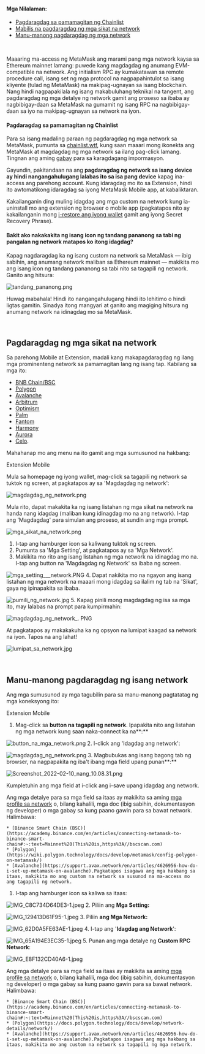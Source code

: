 #### Mga Nilalaman:


* [Pagdaragdag sa pamamagitan ng Chainlist](#h_01G63FNEWV5JGZ6XR0B3P0EAT2)
* [Mabilis na pagdaragdag ng mga sikat na network](#h_01G63GGCJH5GCYDYPH5RNWNZQ8)
* [Manu-manong pagdaragdag ng mga network](#h_01G63GGJ83DGDRCS2ZWXM37CV5)


 


Maaaring ma-access ng MetaMask ang marami pang mga network kaysa sa Ethereum mainnet lamang: puwede kang magdagdag ng anumang EVM-compatible na network. Ang initialism RPC ay kumakatawan sa remote procedure call, isang set ng mga protocol na nagpapahintulot sa isang kliyente (tulad ng MetaMask) na makipag-ugnayan sa isang blockchain. Nang hindi nagpapakilala ng isang makabuluhang teknikal na tangent, ang pagdaragdag ng mga detalye ng network gamit ang proseso sa ibaba ay nagbibigay-daan sa MetaMask na gumamit ng isang RPC na nagbibigay-daan sa iyo na makipag-ugnayan sa network na iyon.



#### Pagdaragdag sa pamamagitan ng Chainlist


Para sa isang madaling paraan ng pagdaragdag ng mga network sa MetaMask, pumunta sa [chainlist.wtf](https://chainlist.wtf/), kung saan maaari mong ikonekta ang MetaMask at magdagdag ng mga network sa ilang pag-click lamang. Tingnan ang aming [gabay](https://support.metamask.io/hc/en-us/articles/360058992772) para sa karagdagang impormasyon.



Gayundin, pakitandaan na ang **pagdaragdag ng network sa isang device ay hindi nangangahulugang lalabas ito sa isa pang device** kapag ina-access ang parehong account. Kung idaragdag mo ito sa Extension, hindi ito awtomatikong idaragdag sa iyong MetaMask Mobile app, at kabaliktaran.


Kakailanganin ding muling idagdag ang mga custom na network kung ia-uninstall mo ang extension ng browser o mobile app (pagkatapos nito ay kakailanganin mong [i-restore ang iyong wallet](https://support.metamask.io/hc/en-us/articles/360015289612) gamit ang iyong Secret Recovery Phrase).



#### Bakit ako nakakakita ng isang icon ng tandang pananong sa tabi ng pangalan ng network matapos ko itong idagdag?


Kapag nagdaragdag ka ng isang custom na network sa MetaMask — ibig sabihin, ang anumang network maliban sa Ethereum mainnet — makikita mo ang isang icon ng tandang pananong sa tabi nito sa tagapili ng network. Ganito ang hitsura:


![tandang_pananong.png](https://support.metamask.io/hc/article_attachments/11332018723099)


Huwag mabahala! Hindi ito nangangahulugang hindi ito lehitimo o hindi ligtas gamitin. Sinadya itong mangyari at ganito ang magiging hitsura ng anumang network na idinagdag mo sa MetaMask.



 


Pagdaragdag ng mga sikat na network
-----------------------------------


Sa parehong Mobile at Extension, madali kang makapagdaragdag ng ilang mga prominenteng network sa pamamagitan lang ng isang tap. Kabilang sa mga ito:


* [BNB Chain/BSC](https://support.metamask.io/hc/en-us/articles/4415758120219)
* [Polygon](https://support.metamask.io/hc/en-us/articles/4415758346267)
* [Avalanche](https://support.metamask.io/hc/en-us/articles/4415758179355)
* [Arbitrum](https://support.metamask.io/hc/en-us/articles/4415758358299)
* [Optimism](https://support.metamask.io/hc/en-us/articles/4415758352667)
* [Palm](https://support.metamask.io/hc/en-us/articles/4415771874971)
* [Fantom](https://support.metamask.io/hc/en-us/articles/4415758161435)
* [Harmony](https://support.metamask.io/hc/en-us/articles/4415758143387)
* [Aurora](https://support.metamask.io/hc/en-us/articles/6945467429019)
* [Celo](https://celo.org/).


Mahahanap mo ang menu na ito gamit ang mga sumusunod na hakbang:




Extension Mobile


Mula sa homepage ng iyong wallet, mag-click sa tagapili ng network sa tuktok ng screen, at pagkatapos ay sa 'Magdagdag ng network':


![magdagdag_ng_network.png](https://support.metamask.io/hc/article_attachments/10080831633947)


Mula rito, dapat makakita ka ng isang listahan ng mga sikat na network na handa nang idagdag (maliban kung idinagdag mo na ang network). I-tap ang 'Magdagdag' para simulan ang proseso, at sundin ang mga prompt.


![mga_sikat_na_network.png](https://support.metamask.io/hc/article_attachments/10080831641115)




1. I-tap ang hamburger icon sa kaliwang tuktok ng screen.
2. Pumunta sa 'Mga Setting', at pagkatapos ay sa 'Mga Network'.
3. Makikita mo rito ang isang listahan ng mga network na idinagdag mo na. I-tap ang button na 'Magdagdag ng Network' sa ibaba ng screen.


![mga_setting___network.PNG](https://support.metamask.io/hc/article_attachments/7259190047387/settings___network.PNG)
4. Dapat nakikita mo na ngayon ang isang listahan ng mga network na maaari mong idagdag sa ilalim ng tab na 'Sikat', gaya ng ipinapakita sa ibaba.


![pumili_ng_network.jpg](https://support.metamask.io/hc/article_attachments/7259225807771/select_a_network.jpg)
5. Kapag pinili mong magdagdag ng isa sa mga ito, may lalabas na prompt para kumpirmahin:


![magdagdag_ng_network_. PNG](https://support.metamask.io/hc/article_attachments/7259201715227/add_network_.PNG)


At pagkatapos ay makakakuha ka ng opsyon na lumipat kaagad sa network na iyon. Tapos na ang lahat!


![lumipat_sa_network.jpg](https://support.metamask.io/hc/article_attachments/7259203865627/switch_to_network.jpg)




 


Manu-manong pagdaragdag ng isang network
----------------------------------------


Ang mga sumusunod ay mga tagubilin para sa manu-manong pagtatatag ng mga koneksyong ito:




Extension Mobile


1. Mag-click sa **button na tagapili ng network**. Ipapakita nito ang listahan ng mga network kung saan naka-connect ka na**:**


![button_na_mga_network.png](https://support.metamask.io/hc/article_attachments/6944067839387/networks_button.png)
2. I-click ang 'Idagdag ang network':


![magdagdag_ng_network.png](https://support.metamask.io/hc/article_attachments/6944123860635/add_network.png)
3. Magbubukas ang isang bagong tab ng browser, na nagpapakita ng iba't ibang mga field upang punan**:**


![Screenshot_2022-02-10_nang_10.08.31.png](https://support.metamask.io/hc/article_attachments/4418639495451/Screenshot_2022-02-10_at_10.08.31.png)


Kumpletuhin ang mga field at i-click ang i-save upang idagdag ang network.


Ang mga detalye para sa mga field sa itaas ay makikita sa aming [mga profile sa network](https://support.metamask.io/hc/en-us/articles/4415750833691) o, bilang kahalili, mga doc (ibig sabihin, dokumentasyon ng developer) o mga gabay sa kung paano gawin para sa bawat network. Halimbawa:


	* [Binance Smart Chain (BSC)](https://academy.binance.com/en/articles/connecting-metamask-to-binance-smart-chain#:~:text=Mainnet%20(This%20is,https%3A//bscscan.com)
	* [Polygon](https://wiki.polygon.technology/docs/develop/metamask/config-polygon-on-metamask/)
	* [Avalanche](https://support.avax.network/en/articles/4626956-how-do-i-set-up-metamask-on-avalanche).Pagkatapos isagawa ang mga hakbang sa itaas, makikita mo ang custom na network sa susunod na ma-access mo ang tagapili ng network.




1. I-tap ang hamburger icon sa kaliwa sa itaas:


![IMG_C8C734D64DE3-1.jpeg](https://support.metamask.io/hc/article_attachments/360083350571/IMG_C8C734D64DE3-1.jpeg)
2. Piliin ang **Mga Setting:**


![IMG_129413D61F95-1.jpeg](https://support.metamask.io/hc/article_attachments/360083350591/IMG_129413D61F95-1.jpeg)
3. Piliin **ang Mga Network:**


![IMG_62D0A5FE63AE-1.jpeg](https://support.metamask.io/hc/article_attachments/360083317312/IMG_62D0A5FE63AE-1.jpeg)
4. I-tap ang '**Idagdag ang Network**':


![IMG_65A194E3EC35-1.jpeg](https://support.metamask.io/hc/article_attachments/360083350611/IMG_65A194E3EC35-1.jpeg)
5. Punan ang mga detalye ng **Custom RPC Network**:


![IMG_E8F132CD40A6-1.jpeg](https://support.metamask.io/hc/article_attachments/360083317412/IMG_E8F132CD40A6-1.jpeg)


Ang mga detalye para sa mga field sa itaas ay makikita sa aming [mga profile sa network](https://support.metamask.io/hc/en-us/articles/4415750833691) o, bilang kahalili, mga doc (ibig sabihin, dokumentasyon ng developer) o mga gabay sa kung paano gawin para sa bawat network. Halimbawa:


	* [Binance Smart Chain (BSC)](https://academy.binance.com/en/articles/connecting-metamask-to-binance-smart-chain#:~:text=Mainnet%20(This%20is,https%3A//bscscan.com)
	* [Polygon](https://docs.polygon.technology/docs/develop/network-details/network/)
	* [Avalanche](https://support.avax.network/en/articles/4626956-how-do-i-set-up-metamask-on-avalanche).Pagkatapos isagawa ang mga hakbang sa itaas, makikita mo ang custom na network sa tagapili ng mga network.




